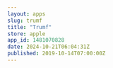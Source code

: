 ```yaml
---
layout: apps
slug: trumf
title: "Trumf"
store: apple
app_id: 1481070828
date: 2024-10-21T06:04:31Z
published: 2019-10-14T07:00:00Z
---
```

